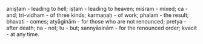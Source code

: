 aniṣṭam - leading to hell; iṣṭam - leading to heaven; miśram - mixed; ca - and; tri-vidham - of three kinds; karmaṇaḥ - of work; phalam - the result; bhavati - comes; atyāginām - for those who are not renounced; pretya - after death; na - not; tu - but; sannyāsinām - for the renounced order; kvacit - at any time.